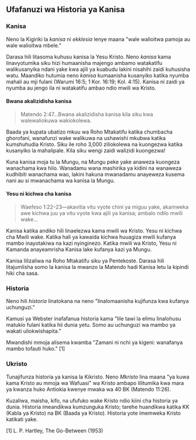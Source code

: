 ## Ufafanuzi wa Historia ya Kanisa

### Kanisa

Neno la Kigiriki la _kanisa_ ni _ekklesia_ lenye maana "wale walioitwa pamoja au wale walioitwa mbele."

Darasa hili litasoma kuhusu kanisa la Yesu Kristo. Neno _kanisa_ kama linavyotumika siku hizi humaanisha majengo ambamo watakatifu walikusanyika ndani yake kwa ajili ya kuabudu lakini nisahihi zaidi kuhusisha watu. Maandiko hutumia neno _kanisa_ kumaanisha kusanyiko katika nyumba mahali au mji fulani (Warumi 16:5; 1 Kor. 16:19; Kol. 4:15). Kanisa ni zaidi ya nyumba au jengo ila ni watakatifu ambao ndio mwili wa Kristo.

#### Bwana akalizidisha kanisa

> Matendo 2:47&hellip;Bwana akalizidisha kanisa kila siku kwa walewaliokuwa wakiokolewa.

Baada ya kupata ubatizo mkuu wa Roho Mtakatifu katika chumbacha ghorofani, wanafunzi wake walikuwa na ushawishi mkubwa katika kumshuhudia Kristo. Siku ile roho 3,000 ziliokolewa na kuongezwa katika kusanyiko la mahalipale. Kila siku wengi zaidi walizidi kuongezwa!

Kuna kanisa moja tu la Mungu, na Mungu peke yake anaweza kuongeza wanachama kwa hilo. Wanadamu wana mashirika ya kidini na wanaweza kudhibiti wanachama wao, lakini hakuna mwanadamu anayeweza kusema nani au si mwanachama wa kanisa la Mungu.

#### Yesu ni kichwa cha kanisa

> Waefeso 1:22&ndash;23&mdash;akavitia vitu vyote chini ya miguu yake, akamweka awe kichwa juu ya vitu vyote kwa ajili ya kanisa; ambalo ndilo mwili wake&hellip;

Kanisa katika andiko hili linaelezwa kama mwili wa Kristo. Yesu ni kichwa cha Mwili wake. Katika hali ya kawaida kichwa huuagiza mwili kufanya mambo inayotakiwa na kazi nyinginezo. Katika mwili wa Kristo, Yesu ni Kamanda anayeamrisha Kanisa lake kufanya kazi ya Mungu.

Kanisa lilizaliwa na Roho Mtakatifu siku ya Pentekoste. Darasa hili litajumlisha somo la kanisa la mwanzo la Matendo hadi Kanisa letu la kipindi hiki cha sasa.

### Historia

Neno hili _historia_ linatokana na neno "linalomaanisha kujifunza kwa kufanya uchunguzi."

Kamusi ya Webster inafafanua historia kama "lile tawi la elimu linalohusu matukio fulani katika hii dunia yetu. Somo au uchunguzi wa mambo ya wakati uliokwishapita."

Mwandishi mmoja alisema kwamba "Zamani ni nchi ya kigeni: wanafanya mambo tofauti huko." [1]

### Ukristo

Tunajifunza historia ya kanisa la Kikristo. Neno _Mkristo_ lina maana "ya kuwa kama Kristo au mmoja wa Wafuasi" wa Kristo ambapo lilitumika kwa mara ya kwanza huko Antiokia kwenye mwaka wa 40 BK (Matendo 11:26).

Kuzaliwa, maisha, kifo, na ufufuko wake Kristo ndio kiini cha historia ya dunia. Historia imeandikwa kumzunguka Kristo; tarehe huandikwa katika KK (Kabla ya Kristo) na BK (Baada ya Kristo). Historia yote imemweka Kristo katikati yake.

[1] L. P. Hartley, The Go-Between (1953)
